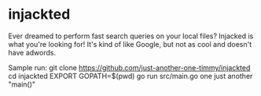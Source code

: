 injackted
=========

Ever dreamed to perform fast search queries on your local files? Injacked is what you're looking for! It's kind of like Google, but not as cool and doesn't have adwords.

Sample run:
git clone https://github.com/just-another-one-timmy/injackted
cd injackted
EXPORT GOPATH=$(pwd)
go run src/main.go one just another "main()"
